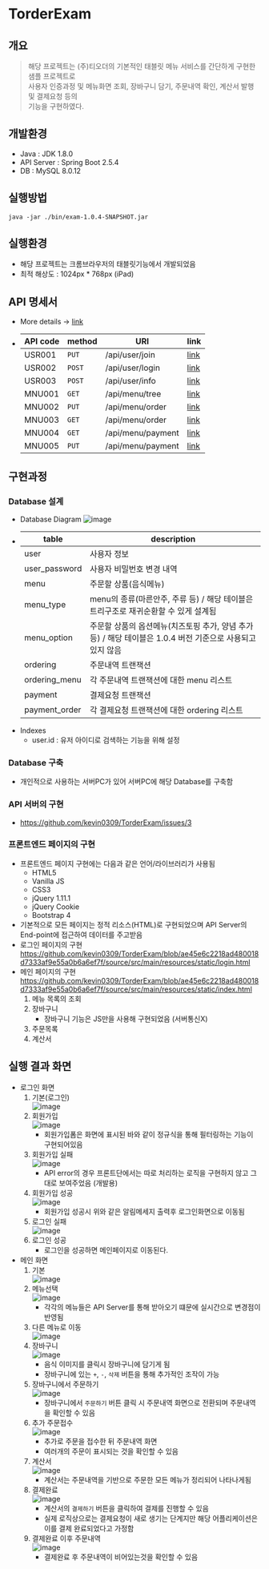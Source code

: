# TorderExam
## 개요
> 해당 프로젝트는 (주)티오더의 기본적인 태블릿 메뉴 서비스를 간단하게 구현한 샘플 프로젝트로  
> 사용자 인증과정 및 메뉴화면 조회, 장바구니 담기, 주문내역 확인, 계산서 발행 및 결제요청 등의  
> 기능을 구현하였다.
## 개발환경
- Java : JDK 1.8.0
- API Server : Spring Boot 2.5.4
- DB : MySQL 8.0.12
## 실행방법
```
java -jar ./bin/exam-1.0.4-SNAPSHOT.jar
```
## 실행환경
- 해당 프로젝트는 크롬브라우저의 태블릿기능에서 개발되었음
- 최적 해상도 : 1024px * 768px (iPad)
## API 명세서
- More details -> [link](https://github.com/kevin0309/TorderExam/blob/main/docs/API_DOC.md)
- API code|method|URI|link
    ---|---|---|---
    USR001|`PUT`|/api/user/join|[link](https://github.com/kevin0309/TorderExam/blob/main/docs/API_DOC.md#USR001)
    USR002|`POST`|/api/user/login|[link](https://github.com/kevin0309/TorderExam/blob/main/docs/API_DOC.md#USR002)
    USR003|`POST`|/api/user/info|[link](https://github.com/kevin0309/TorderExam/blob/main/docs/API_DOC.md#USR003)
    MNU001|`GET`|/api/menu/tree|[link](https://github.com/kevin0309/TorderExam/blob/main/docs/API_DOC.md#MNU001)
    MNU002|`PUT`|/api/menu/order|[link](https://github.com/kevin0309/TorderExam/blob/main/docs/API_DOC.md#MNU002)
    MNU003|`GET`|/api/menu/order|[link](https://github.com/kevin0309/TorderExam/blob/main/docs/API_DOC.md#MNU003)
    MNU004|`GET`|/api/menu/payment|[link](https://github.com/kevin0309/TorderExam/blob/main/docs/API_DOC.md#MNU004)
    MNU005|`PUT`|/api/menu/payment|[link](https://github.com/kevin0309/TorderExam/blob/main/docs/API_DOC.md#MNU005)
## 구현과정
### Database 설계
- Database Diagram
    ![image](https://github.com/kevin0309/TorderExam/blob/main/docs/ERD.JPG?raw=true)
- table|description
    ---|---
    user|사용자 정보
    user_password|사용자 비밀번호 변경 내역
    menu|주문할 상품(음식메뉴)
    menu_type|menu의 종류(마른안주, 주류 등) / 해당 테이블은 트리구조로 재귀순환할 수 있게 설계됨
    menu_option|주문할 상품의 옵션메뉴(치즈토핑 추가, 양념 추가 등) / 해당 테이블은 1.0.4 버전 기준으로 사용되고있지 않음
    ordering|주문내역 트랜잭션
    ordering_menu|각 주문내역 트랜잭션에 대한 menu 리스트
    payment|결제요청 트랜잭션
    payment_order|각 결제요청 트랜잭션에 대한 ordering 리스트
- Indexes
    - user.id : 유저 아이디로 검색하는 기능을 위해 설정
### Database 구축
- 개인적으로 사용하는 서버PC가 있어 서버PC에 해당 Database를 구축함
### API 서버의 구현
- https://github.com/kevin0309/TorderExam/issues/3
### 프론트엔드 페이지의 구현
- 프론트엔드 페이지 구현에는 다음과 같은 언어/라이브러리가 사용됨
    - HTML5
    - Vanilla JS
    - CSS3
    - jQuery 1.11.1
    - jQuery Cookie
    - Bootstrap 4
- 기본적으로 모든 페이지는 정적 리소스(HTML)로 구현되었으며 API Server의 End-point에 접근하여 데이터를 주고받음
- 로그인 페이지의 구현
    https://github.com/kevin0309/TorderExam/blob/ae45e6c2218ad480018d7333af9e55a0b6a6ef7f/source/src/main/resources/static/login.html
- 메인 페이지의 구현
    https://github.com/kevin0309/TorderExam/blob/ae45e6c2218ad480018d7333af9e55a0b6a6ef7f/source/src/main/resources/static/index.html
    1. 메뉴 목록의 조회
    2. 장바구니
       - 장바구니 기능은 JS만을 사용해 구현되었음 (서버통신X)
    3. 주문목록
    4. 계산서
## 실행 결과 화면
- 로그인 화면
    1. 기본(로그인)  
        ![image](https://github.com/kevin0309/TorderExam/blob/main/docs/%EA%B2%B0%EA%B3%BC%ED%99%94%EB%A9%B4/%EB%A1%9C%EA%B7%B8%EC%9D%B8%ED%99%94%EB%A9%B4/1-%EA%B8%B0%EB%B3%B8.JPG?raw=true)
    2. 회원가입  
        ![image](https://github.com/kevin0309/TorderExam/blob/main/docs/%EA%B2%B0%EA%B3%BC%ED%99%94%EB%A9%B4/%EB%A1%9C%EA%B7%B8%EC%9D%B8%ED%99%94%EB%A9%B4/2-%ED%9A%8C%EC%9B%90%EA%B0%80%EC%9E%85.JPG?raw=true)
        - 회원가입폼은 화면에 표시된 바와 같이 정규식을 통해 필터링하는 기능이 구현되어있음
    3. 회원가입 실패  
        ![image](https://github.com/kevin0309/TorderExam/blob/main/docs/%EA%B2%B0%EA%B3%BC%ED%99%94%EB%A9%B4/%EB%A1%9C%EA%B7%B8%EC%9D%B8%ED%99%94%EB%A9%B4/3-%ED%9A%8C%EC%9B%90%EA%B0%80%EC%9E%85%EC%8B%A4%ED%8C%A8.JPG?raw=true)
        - API error의 경우 프론트단에서는 따로 처리하는 로직을 구현하지 않고 그대로 보여주었음 (개발용)
    4. 회원가입 성공  
        ![image](https://github.com/kevin0309/TorderExam/blob/main/docs/%EA%B2%B0%EA%B3%BC%ED%99%94%EB%A9%B4/%EB%A1%9C%EA%B7%B8%EC%9D%B8%ED%99%94%EB%A9%B4/4-%ED%9A%8C%EC%9B%90%EA%B0%80%EC%9E%85%20%EC%84%B1%EA%B3%B5%EB%A9%94%EC%8B%9C%EC%A7%80.JPG?raw=true)
        - 회원가입 성공시 위와 같은 알림메세지 출력후 로그인화면으로 이동됨
    5. 로그인 실패  
        ![image](https://github.com/kevin0309/TorderExam/blob/main/docs/%EA%B2%B0%EA%B3%BC%ED%99%94%EB%A9%B4/%EB%A1%9C%EA%B7%B8%EC%9D%B8%ED%99%94%EB%A9%B4/5-%EB%A1%9C%EA%B7%B8%EC%9D%B8%EC%8B%A4%ED%8C%A8.JPG?raw=true)
    6. 로그인 성공  
        - 로그인을 성공하면 메인페이지로 이동된다.
- 메인 화면
    1. 기본  
        ![image](https://github.com/kevin0309/TorderExam/blob/main/docs/%EA%B2%B0%EA%B3%BC%ED%99%94%EB%A9%B4/%EB%A9%94%EC%9D%B8%ED%99%94%EB%A9%B4/1-%EA%B8%B0%EB%B3%B8.JPG?raw=true)
    2. 메뉴선택  
        ![image](https://github.com/kevin0309/TorderExam/blob/main/docs/%EA%B2%B0%EA%B3%BC%ED%99%94%EB%A9%B4/%EB%A9%94%EC%9D%B8%ED%99%94%EB%A9%B4/2-%EB%A9%94%EB%89%B4%EC%84%A0%ED%83%9D.JPG?raw=true)
        - 각각의 메뉴들은 API Server를 통해 받아오기 떄문에 실시간으로 변경점이 반영됨
    3. 다른 메뉴로 이동  
        ![image](https://github.com/kevin0309/TorderExam/blob/main/docs/%EA%B2%B0%EA%B3%BC%ED%99%94%EB%A9%B4/%EB%A9%94%EC%9D%B8%ED%99%94%EB%A9%B4/3-%EB%8B%A4%EB%A5%B8%EB%A9%94%EB%89%B4%EC%9D%B4%EB%8F%99.JPG?raw=true)
    4. 장바구니  
        ![image](https://github.com/kevin0309/TorderExam/blob/main/docs/%EA%B2%B0%EA%B3%BC%ED%99%94%EB%A9%B4/%EB%A9%94%EC%9D%B8%ED%99%94%EB%A9%B4/4-%EC%9E%A5%EB%B0%94%EA%B5%AC%EB%8B%88%EC%97%90%20%EB%8B%B4%EA%B8%B0.JPG?raw=true)
        - 음식 이미지를 클릭시 장바구니에 담기게 됨
        - 장바구니에 있는 `+`, `-`, `삭제` 버튼을 통해 추가적인 조작이 가능
    5. 장바구니에서 주문하기  
        ![image](https://github.com/kevin0309/TorderExam/blob/main/docs/%EA%B2%B0%EA%B3%BC%ED%99%94%EB%A9%B4/%EB%A9%94%EC%9D%B8%ED%99%94%EB%A9%B4/5-%EC%A3%BC%EB%AC%B8%ED%95%98%EA%B8%B0.JPG?raw=true)
        - 장바구니에서 `주문하기` 버튼 클릭 시 주문내역 화면으로 전환되며 주문내역을 확인할 수 있음
    6. 추가 주문접수  
        ![image](https://github.com/kevin0309/TorderExam/blob/main/docs/%EA%B2%B0%EA%B3%BC%ED%99%94%EB%A9%B4/%EB%A9%94%EC%9D%B8%ED%99%94%EB%A9%B4/6-%EC%B6%94%EA%B0%80%20%EC%A3%BC%EB%AC%B8%EC%A0%91%EC%88%98.JPG?raw=true)
        - 추가로 주문을 접수한 뒤 주문내역 화면
        - 여러개의 주문이 표시되는 것을 확인할 수 있음
    7. 계산서  
        ![image](https://github.com/kevin0309/TorderExam/blob/main/docs/%EA%B2%B0%EA%B3%BC%ED%99%94%EB%A9%B4/%EB%A9%94%EC%9D%B8%ED%99%94%EB%A9%B4/7-%EA%B3%84%EC%82%B0%EC%84%9C%20%ED%99%95%EC%9D%B8.JPG?raw=true)
        - 계산서는 주문내역을 기반으로 주문한 모든 메뉴가 정리되어 나타나게됨
    8. 결제완료  
        ![image](https://github.com/kevin0309/TorderExam/blob/main/docs/%EA%B2%B0%EA%B3%BC%ED%99%94%EB%A9%B4/%EB%A9%94%EC%9D%B8%ED%99%94%EB%A9%B4/8-%EA%B2%B0%EC%A0%9C%EC%99%84%EB%A3%8C.JPG?raw=true)
        - 계산서의 `결제하기` 버튼을 클릭하여 결제를 진행할 수 있음
        - 실제 로직상으로는 결제요청이 새로 생기는 단계지만 해당 어플리케이션은 이를 결제 완료되었다고 가정함
    9. 결제완료 이후 주문내역  
        ![image](https://github.com/kevin0309/TorderExam/blob/main/docs/%EA%B2%B0%EA%B3%BC%ED%99%94%EB%A9%B4/%EB%A9%94%EC%9D%B8%ED%99%94%EB%A9%B4/9-%EA%B2%B0%EC%A0%9C%EC%99%84%EB%A3%8C%20%EC%9D%B4%ED%9B%84%20%EC%A3%BC%EB%AC%B8%EB%82%B4%EC%97%AD.JPG?raw=true)
        - 결제완료 후 주문내역이 비어있는것을 확인할 수 있음
